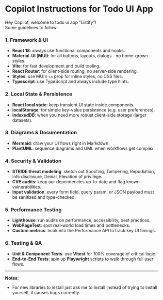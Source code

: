 # Copilot Instructions for Todo UI App

Hey Copilot, welcome to todo ui app "Listify"!  
Some guidelines to follow:

### 1. Framework & UI
- **React 18**: always use functional components and hooks.
- **Material-UI (MUI)**: for all buttons, layouts, dialogs—no home-grown styles.
- **Vite**: for fast development and build tooling.
- **React Router**: for client-side routing, no server-side rendering.
- **Styles**: use MUI’s `sx` prop for inline styles, no CSS files.
- **Typescript**: use TypeScript and always include type hints.

### 2. Local State & Persistence
- **React local state**: keep transient UI state inside components.
- **localStorage**: for simple key–value persistence (e.g. user preferences).
- **IndexedDB**: when you need more robust client-side storage (larger datasets).

### 3. Diagrams & Documentation
- **Mermaid**: draw your UI flows right in Markdown.
- **PlantUML**: sequence diagrams and UML when workflows get complex.

### 4. Security & Validation
- **STRIDE threat modeling**: sketch out Spoofing, Tampering, Repudiation, Info disclosure, Denial, Elevation of privilege.
- **CVE audits**: keep our dependencies up-to-date and flag known vulnerabilities.
- **Input validation**: every form field, query param, or JSON payload must be sanitized and type-checked.

### 5. Performance Testing
- **Lighthouse**: run audits on performance, accessibility, best practices.
- **WebPageTest**: spot real-world load times and bottlenecks.
- **Custom metrics**: hook into the Performance API to track key UI timings.

### 6. Testing & QA
- **Unit & Component Tests**: use **Vitest** for 100% coverage of critical logic.
- **End-to-End Tests**: spin up **Playwright** scripts to walk through full user flows.

---

**Notes:**
- For new libraries to install just ask me to install instead of trying to install yourself, it causes bugs currently.
